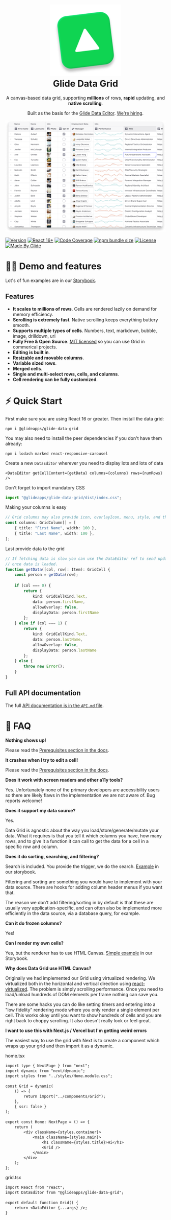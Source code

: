 <h1 align="center">
  <img src="https://raw.githubusercontent.com/glideapps/glide-data-grid/master/media/icon.png" width="224px"/><br/>
  <b>Glide Data Grid</b>
</h1>
<p align="center">A canvas-based data grid, supporting <b>millions</b> of rows, <b>rapid</b> updating, and <b>native scrolling</b>.</p>

<p align="center">Built as the basis for the <a href="https://www.glideapps.com/data-editor" target="_blank">Glide Data Editor</a>. <a href="https://www.glideapps.com/jobs#open-positions" target="_blank">We're hiring</a>.</p>


<picture>
  <source media="(prefers-color-scheme: dark)" srcset="https://raw.githubusercontent.com/glideapps/glide-data-grid/master/media/data-grid-dark.png">
  <source media="(prefers-color-scheme: light)" srcset="https://raw.githubusercontent.com/glideapps/glide-data-grid/master/media/data-grid.png">
  <img alt="Glide Data Grid with sample data" src="https://raw.githubusercontent.com/glideapps/glide-data-grid/master/media/data-grid.png">
</picture>

[![Version](https://img.shields.io/npm/v/@glideapps/glide-data-grid?color=blue&label=latest&style=for-the-badge)](https://github.com/glideapps/glide-data-grid/releases)
[![React 16+](https://img.shields.io/badge/React-16+-00ADD8?style=for-the-badge&logo=react)](https://reactjs.org)
[![Code Coverage](https://img.shields.io/coveralls/github/glideapps/glide-data-grid?color=457aba&label=Cover&style=for-the-badge)](https://coveralls.io/github/glideapps/glide-data-grid)
[![npm bundle size](https://img.shields.io/bundlephobia/minzip/@glideapps/glide-data-grid?color=success&label=bundle&style=for-the-badge)](https://bundlephobia.com/package/@glideapps/glide-data-grid)
[![License](https://img.shields.io/github/license/glideapps/glide-data-grid?color=red&style=for-the-badge)](https://github.com/glideapps/glide-data-grid/blob/main/LICENSE)
[![Made By Glide](https://img.shields.io/badge/❤_Made_by-Glide-11CCE5?style=for-the-badge&logo=none)](https://www.glideapps.com/jobs)

# 👩‍💻 Demo and features

Lot's of fun examples are in our [Storybook](https://glideapps.github.io/glide-data-grid).

## Features

-   **It scales to millions of rows**. Cells are rendered lazily on demand for memory efficiency.
-   **Scrolling is extremely fast**. Native scrolling keeps everything buttery smooth.
-   **Supports multiple types of cells**. Numbers, text, markdown, bubble, image, drilldown, uri
-   **Fully Free & Open Source**. [MIT licensed](LICENSE) so you can use Grid in commerical projects.
-   **Editing is built in**.
-   **Resizable and movable columns**.
-   **Variable sized rows**.
-   **Merged cells**.
-   **Single and multi-select rows, cells, and columns**.
-   **Cell rendering can be fully customized**.

# ⚡ Quick Start

First make sure you are using React 16 or greater. Then install the data grid:

```shell
npm i @glideapps/glide-data-grid
```

You may also need to install the peer dependencies if you don't have them already:

```shell
npm i lodash marked react-responsive-carousel
```

Create a new `DataEditor` wherever you need to display lots and lots of data

```tsx
<DataEditor getCellContent={getData} columns={columns} rows={numRows} />
```

Don't forget to import mandatory CSS

```ts
import "@glideapps/glide-data-grid/dist/index.css";
```

Making your columns is easy

```ts
// Grid columns may also provide icon, overlayIcon, menu, style, and theme overrides
const columns: GridColumn[] = [
    { title: "First Name", width: 100 },
    { title: "Last Name", width: 100 },
];
```

Last provide data to the grid

```ts
// If fetching data is slow you can use the DataEditor ref to send updates for cells
// once data is loaded.
function getData([col, row]: Item): GridCell {
    const person = getData(row);

    if (col === 0) {
        return {
            kind: GridCellKind.Text,
            data: person.firstName,
            allowOverlay: false,
            displayData: person.firstName
        };
    } else if (col === 1) {
        return {
            kind: GridCellKind.Text,
            data: person.lastName,
            allowOverlay: false,
            displayData: person.lastName
        };
    } else {
        throw new Error();
    }
}
```

## Full API documentation

The full [API documentation is in the `API.md` file](API.md).

# 📒 FAQ

**Nothing shows up!**

Please read the [Prerequisites section in the docs](API.md).

**It crashes when I try to edit a cell!**

Please read the [Prerequisites section in the docs](API.md).

**Does it work with screen readers and other a11y tools?**

Yes. Unfortunately none of the primary developers are accessibility users so there are likely flaws in the implementation we are not aware of. Bug reports welcome!

**Does it support my data source?**

Yes.

Data Grid is agnostic about the way you load/store/generate/mutate your data. What it requires is that you tell it which columns you have, how many rows, and to give it a function it can call to get the data for a cell in a specific row and column.

**Does it do sorting, searching, and filtering?**

Search is included. You provide the trigger, we do the search. [Example](https://glideapps.github.io/glide-data-grid/?path=/story/glide-data-grid-docs--search) in our storybook.

Filtering and sorting are something you would have to implement with your data source. There are hooks for adding column header menus if you want that.

The reason we don't add filtering/sorting in by default is that these are usually very application-specific, and can often also be implemented more efficiently in the data source, via a database query, for example.

**Can it do frozen columns?**

Yes!

**Can I render my own cells?**

Yes, but the renderer has to use HTML Canvas. [Simple example](https://glideapps.github.io/glide-data-grid/?path=/story/glide-data-grid-dataeditor-demos--draw-custom-cells) in our Storybook.

**Why does Data Grid use HTML Canvas?**

Originally we had implemented our Grid using virtualized rendering. We virtualized both in the horizontal and vertical direction using [react-virtualized](https://github.com/bvaughn/react-virtualized). The problem is simply scrolling performance. Once you need to load/unload hundreds of DOM elements per frame nothing can save you.

There are some hacks you can do like setting timers and entering into a "low fidelity" rendering mode where you only render a single element per cell. This works okay until you want to show hundreds of cells and you are right back to choppy scrolling. It also doesn't really look or feel great.

**I want to use this with Next.js / Vercel but I'm getting weird errors**

The easiest way to use the grid with Next is to create a component which wraps up your grid and then import it as a dynamic.

home.tsx
```tsx
import type { NextPage } from "next";
import dynamic from "next/dynamic";
import styles from "../styles/Home.module.css";

const Grid = dynamic(
    () => {
        return import("../components/Grid");
    },
    { ssr: false }
);

export const Home: NextPage = () => {
    return (
        <div className={styles.container}>
            <main className={styles.main}>
                <h1 className={styles.title}>Hi</h1>
                <Grid />
            </main>
        </div>
    );
};
```

grid.tsx
```tsx
import React from "react";
import DataEditor from "@glideapps/glide-data-grid";

export default function Grid() {
    return <DataEditor {...args} />;
}
```
